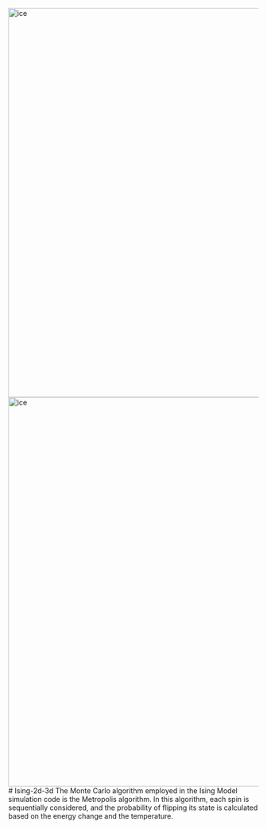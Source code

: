 <img width="782" alt="ice" src="https://github.com/mp0li/Ising-2d-3d/assets/95493817/2c509440-e7b9-4467-88ca-9fd59aa1f9db"><img width="782" alt="ice" src="https://github.com/mp0li/Ising-2d-3d/assets/95493817/083eee7e-7acc-419a-9ba6-36b27ca0cff0"># Ising-2d-3d
The Monte Carlo algorithm employed in the Ising Model simulation code is the Metropolis algorithm. In this algorithm, each spin is sequentially considered, and the probability of flipping its state is calculated based on the energy change and the temperature. 

